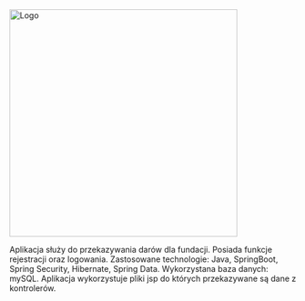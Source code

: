 <img alt="Logo" src="http://coderslab.pl/svg/logo-coderslab.svg" width="400">

Aplikacja służy do przekazywania darów dla fundacji. Posiada funkcje rejestracji oraz logowania.
Zastosowane technologie: Java, SpringBoot, Spring Security, Hibernate, Spring Data.
Wykorzystana baza danych: mySQL.
Aplikacja wykorzystuje pliki jsp do których przekazywane są dane z kontrolerów.
